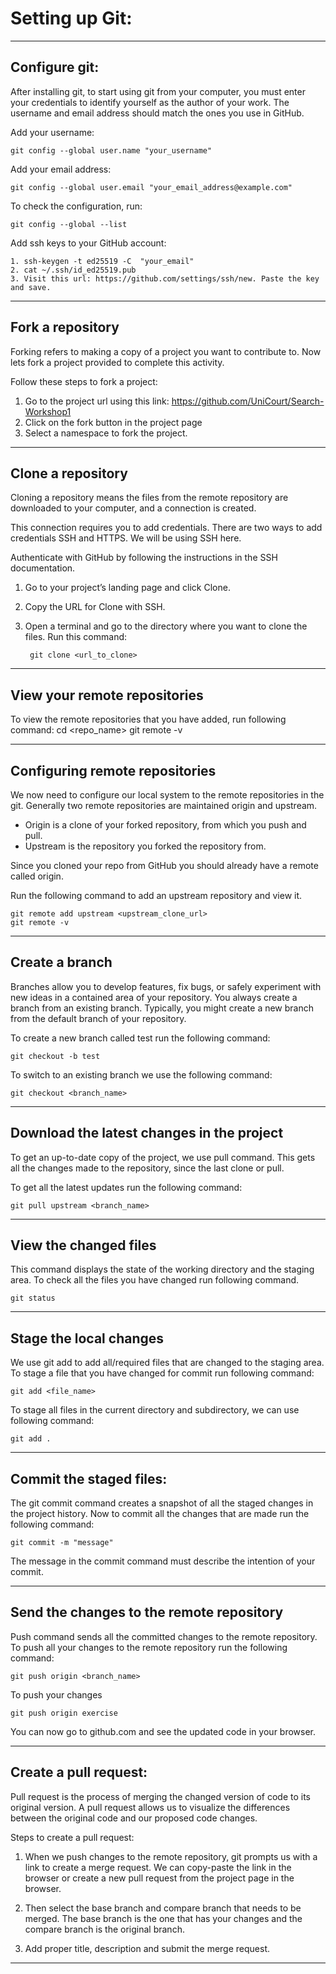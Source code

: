 # Setting up Git:
<hr>

## Configure git:
After installing git, to start using git from your computer, you must enter your credentials to identify 
yourself as the author of your work. The username and email address should match the ones 
you use in GitHub.

Add your username:

    git config --global user.name "your_username"

Add your email address:

    git config --global user.email "your_email_address@example.com"

To check the configuration, run:

    git config --global --list

Add ssh keys to your GitHub account:

    1. ssh-keygen -t ed25519 -C  "your_email"
    2. cat ~/.ssh/id_ed25519.pub
    3. Visit this url: https://github.com/settings/ssh/new. Paste the key and save.
<hr>

## Fork a repository
Forking refers to making a copy of a project you want to contribute to. 
Now lets fork a project provided to complete this activity. 

Follow these steps to fork a project:

1. Go to the project url using this link: https://github.com/UniCourt/Search-Workshop1
2. Click on the fork button in the project page
3. Select a namespace to fork the project.
<hr>

## Clone a repository
Cloning a repository means the files from the remote repository are downloaded to your computer, 
and a connection is created.

This connection requires you to add credentials. There are two ways to add credentials SSH and HTTPS. 
We will be using SSH here.

Authenticate with GitHub by following the instructions in the SSH documentation.

1. Go to your project’s landing page and click Clone.
2. Copy the URL for Clone with SSH.
3. Open a terminal and go to the directory where you want to clone the files. Run this command:

        git clone <url_to_clone>
<hr>

## View your remote repositories
To view the remote repositories that you have added, run following command:
    cd <repo_name>
    git remote -v
<hr>

## Configuring remote repositories

We now need to configure our local system to the remote repositories in the git. 
Generally two remote repositories are maintained origin and upstream. 
- Origin is a clone of your forked repository, from which you push and pull.
- Upstream is the repository you forked the repository from.

Since you cloned your repo from GitHub you should already have a remote called origin.

Run the following command to add an upstream repository and view it.

    git remote add upstream <upstream_clone_url>
    git remote -v
<hr>

## Create a branch
Branches allow you to develop features, fix bugs, or safely experiment with new ideas in a 
contained area of your repository. You always create a branch from an existing branch. Typically, 
you might create a new branch from the default branch of your repository.


To create a new branch called test run the following command:

    git checkout -b test


To switch to an existing branch we use the following command:

    git checkout <branch_name>
<hr>

## Download the latest changes in the project
To get an up-to-date copy of the project, we use pull command. This gets all the changes 
made to the repository, since the last clone or pull. 

To get all the latest updates run the following command:

    git pull upstream <branch_name>
<hr>

## View the changed files 
This command displays the state of the working directory and the staging area.
To check all the files you have changed run following command.

    git status
<hr>

## Stage the local changes
We use git add to add all/required files that are changed to the staging area.
To stage a file that you have changed for commit run following command:

    git add <file_name>

To stage all files in the current directory and subdirectory, we can use following command:

    git add .
<hr>

## Commit the staged files:
The git commit command creates a snapshot of all the staged changes in the project history.
Now to commit all the changes that are made run the following command:

    git commit -m "message"
The message in the commit command must describe the intention of your commit.
<hr>

## Send the changes to the remote repository
Push command sends all the committed changes to the remote repository. To push all your changes to the remote repository run the following command:

    git push origin <branch_name>

To push your changes

    git push origin exercise

You can now go to github.com and see the updated code in your browser.
<hr>

## Create a pull request:
Pull request is the process of merging the changed version of code to its original version. A pull request allows us to visualize the differences between the original code and our proposed code changes. 

Steps to create a pull request:
1. When we push changes to the remote repository, git prompts us with a link to create a merge request. We can copy-paste the link in the browser or create a new pull request from the project page in the browser.

2. Then select the base branch and compare branch that needs to be merged. The base branch is the one that has your changes and the compare branch is the original branch.

3. Add proper title, description and submit the merge request.
<hr>